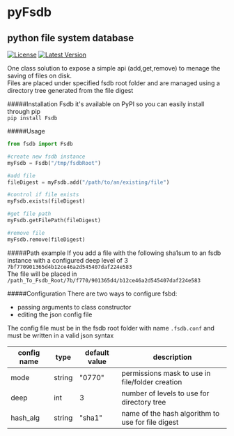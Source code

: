 pyFsdb
======
python file system database
-----
[![License](https://pypip.in/license/Fsdb/badge.svg)](https://pypi.python.org/pypi/Fsdb/)
[![Latest Version](https://pypip.in/version/Fsdb/badge.svg)](https://pypi.python.org/pypi/Fsdb/)

One class solution to expose a simple api (add,get,remove) to menage the saving of files on disk.  
Files are placed under specified fsdb root folder and are managed using a directory tree generated from the file digest

#####Installation
Fsdb it's available on PyPI so you can easily install through pip  
`pip install Fsdb`

#####Usage
```python
from fsdb import Fsdb

#create new fsdb instance
myFsdb = Fsdb("/tmp/fsdbRoot")

#add file
fileDigest = myFsdb.add("/path/to/an/existing/file")

#control if file exists
myFsdb.exists(fileDigest)

#get file path
myFsdb.getFilePath(fileDigest)

#remove file
myFsdb.remove(fileDigest)
```

#####Path example
If you add a file with the following sha1sum to an fsdb instance with a configured deep level of 3
`7bf770901365d4b12ce46a2d545407daf224e583`  
The file will be placed in  
`/path_To_Fsdb_Root/7b/f770/901365d4/b12ce46a2d545407daf224e583`

#####Configuration
There are two ways to configure fsbd:
 - passing arguments to class constructor
 - editing the json config file
 
The config file must be in the fsdb root folder with name ```.fsdb.conf``` and must be written in a valid json syntax

| config name | type | default value | description |
|-------------|------|---------------|-------------|
|mode | string | "0770" | permissions mask to use in file/folder creation |
|deep | int | 3 | number of levels to use for directory tree |
|hash_alg | string | "sha1" | name of the hash algorithm to use for file digest|

